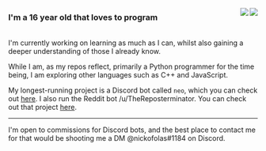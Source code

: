<p align="left">
  <a href="https://github.com/nickofolas">
    <img align="right" src="https://github-readme-stats.vercel.app/api?username=nickofolas&show_icons=true&hide_border=true&theme=onedark" />
  </a>
  <a href="https://github.com/nickofolas">
    <img align="right" src="https://github-readme-stats.vercel.app/api/top-langs/?username=nickofolas&theme=onedark&hide_border=true&layout=compact&card_width=445" />
  </a>
  
  ### I'm a 16 year old that loves to program
  <br>I'm currently working on learning as much as I can, 
  whilst also gaining a deeper understanding of those I already know.
  
  While I am, as my repos reflect, primarily a Python programmer for the time being, 
  I am exploring other languages such as C++ and JavaScript.
  
  My longest-running project is a Discord bot called `neo`, which you 
  can check out [here](https://github.com/nickofolas/neo). I also run the
  Reddit bot /u/TheReposterminator. You can check out that project [here](https://github.com/nickofolas/TheReposterminator).
</p>

---

I'm open to commissions for Discord bots, and the best place to contact me for
that would be shooting me a DM @nickofolas#1184 on Discord. 

<!--
**nickofolas/nickofolas** is a ✨ _special_ ✨ repository because its `README.md` (this file) appears on your GitHub profile.

Here are some ideas to get you started:

- 🔭 I’m currently working on ...
- 🌱 I’m currently learning ...
- 👯 I’m looking to collaborate on ...
- 🤔 I’m looking for help with ...
- 💬 Ask me about ...
- 📫 How to reach me: ...
- 😄 Pronouns: ...
- ⚡ Fun fact: ...
-->
